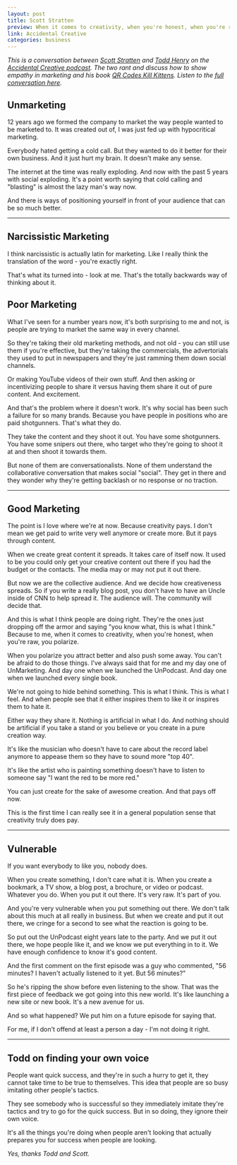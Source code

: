 ```yaml
---
layout: post
title: Scott Stratten
preview: When it comes to creativity, when you're honest, when you're raw, you polarize.
link: Accidental Creative   
categories: business
---
```


*This is a conversation between [Scott Stratten](https://twitter.com/unmarketing) and [Todd Henry](http://www.toddhenry.com/) on the [Accidental Creative podcast](http://www.accidentalcreative.com/). The two rant and discuss how to show empathy in marketing and his book [QR Codes Kill Kittens](http://www.unmarketing.com/about/unbooktour-dates/). Listen to the [full conversation here](http://www.accidentalcreative.com/podcasts/ac/ac-podcast-scott-stratten-on-unmarketing/).* 

## Unmarketing 

12 years ago we formed the company to market the way people wanted to be marketed to. It was created out of, I was just fed up with hypocritical marketing. 

Everybody hated getting a cold call. But they wanted to do it better for their own business. And it just hurt my brain. It doesn't make any sense. 

The internet at the time was really exploding. And now with the past 5 years with social exploding. It's a point worth saying that cold calling and "blasting" is almost the lazy man's way now. 

And there is ways of positioning yourself in front of your audience that can be so much better. 

* * * 

## Narcissistic Marketing 

I think narcissistic is actually latin for marketing. Like I really think the translation of the word  - you're exactly right. 

That's what its turned into - look at me. That's the totally backwards way of thinking about it.  

## Poor Marketing 

What I've seen for a number years now, it's both surprising to me and not, is people are trying to market the same way in every channel. 

So they're taking their old marketing methods, and not old - you can still use them if you're effective, but they're taking the commercials, the advertorials they used to put in newspapers and they're just ramming them down social channels. 

Or making YouTube videos of their own stuff. And then asking or incentivizing people to share it versus having them share it out of pure content. And excitement. 

And that's the problem where it doesn't work. It's why social has been such a failure for so many brands. Because you have people in positions who are paid shotgunners. That's what they do. 

They take the content and they shoot it out. You have some shotgunners. You have some snipers out there, who target who they're going to shoot it at and then shoot it towards them. 

But none of them are conversationalists. None of them understand the collaborative conversation that makes social "social". They get in there and they wonder why they're getting backlash or no response or no traction. 

* * * 

## Good Marketing 

The point is I love where we're at now. Because creativity pays. I don't mean we get paid to write very well anymore or create more. But it pays through content. 

When we create great content it spreads. It takes care of itself now. It used to be you could only get your creative content out there if you had the budget or the contacts. The media may or may not put it out there. 

But now we are the collective audience. And we decide how creativeness spreads. So if you write a really blog post, you don't have to have an Uncle inside of CNN to help spread it. The audience will. The community will decide that. 

And this is what I think people are doing right. They're the ones just dropping off the armor and saying "you know what, this is what I think." Because to me, when it comes to creativity, when you're honest, when you're raw, you polarize. 

When you polarize you attract better and also push some away. You can't be afraid to do those things. I've always said that for me and my day one of UnMarketing. And day one when we launched the UnPodcast. And day one when we launched every single book. 

We're not going to hide behind something. This is what I think. This is what I feel. And when people see that it either inspires them to like it or inspires them to hate it. 

Either way they share it. Nothing is artificial in what I do. And nothing should be artificial if you take a stand or you believe or you create in a pure creation way. 

It's like the musician who doesn't have to care about the record label anymore to appease them so they have to sound more "top 40". 

It's like the artist who is painting something doesn't have to listen to someone say "I want the red to be more red." 

You can just create for the sake of awesome creation. And that pays off now. 

This is the first time I can really see it in a general population sense that creativity truly does pay. 

* * * 

## Vulnerable 

If you want everybody to like you, nobody does. 

When you create something, I don't care what it is. When you create a bookmark, a TV show, a blog post, a brochure, or video or podcast. Whatever you do. When you put it out there. It's very raw. It's part of you. 

And you're very vulnerable when you put something out there. We don't talk about this much at all really in business. But when we create and put it out there, we cringe for a second to see what the reaction is going to be. 

So put out the UnPodcast eight years late to the party. And we put it out there, we hope people like it, and we know we put everything in to it. We have enough confidence to know it's good content. 

And the first comment on the first episode was a guy who commented, "56 minutes? I haven't actually listened to it yet. But 56 minutes?" 

So he's ripping the show before even listening to the show. That was the first piece of feedback we got going into this new world. It's like launching a new site or new book. It's a new avenue for us. 

And so what happened? We put him on a future episode for saying that. 

For me, if I don't offend at least a person a day - I'm not doing it right. 

* * * 

## Todd on finding your own voice 

People want quick success, and they're in such a hurry to get it, they cannot take time to be true to themselves. This idea that people are so busy imitating other people's tactics. 

They see somebody who is successful so they immediately imitate they're tactics and try to go for the quick success. But in so doing, they ignore their own voice. 

It's all the things you're doing when people aren't looking that actually prepares you for success when people are looking. 

*Yes, thanks Todd and Scott.*

